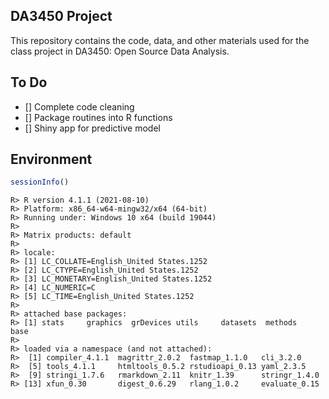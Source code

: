 
## DA3450 Project

This repository contains the code, data, and other materials used for
the class project in DA3450: Open Source Data Analysis.

## To Do

-   \[\] Complete code cleaning
-   \[\] Package routines into R functions
-   \[\] Shiny app for predictive model

## Environment

``` r
sessionInfo()
```

    R> R version 4.1.1 (2021-08-10)
    R> Platform: x86_64-w64-mingw32/x64 (64-bit)
    R> Running under: Windows 10 x64 (build 19044)
    R> 
    R> Matrix products: default
    R> 
    R> locale:
    R> [1] LC_COLLATE=English_United States.1252 
    R> [2] LC_CTYPE=English_United States.1252   
    R> [3] LC_MONETARY=English_United States.1252
    R> [4] LC_NUMERIC=C                          
    R> [5] LC_TIME=English_United States.1252    
    R> 
    R> attached base packages:
    R> [1] stats     graphics  grDevices utils     datasets  methods   base     
    R> 
    R> loaded via a namespace (and not attached):
    R>  [1] compiler_4.1.1  magrittr_2.0.2  fastmap_1.1.0   cli_3.2.0      
    R>  [5] tools_4.1.1     htmltools_0.5.2 rstudioapi_0.13 yaml_2.3.5     
    R>  [9] stringi_1.7.6   rmarkdown_2.11  knitr_1.39      stringr_1.4.0  
    R> [13] xfun_0.30       digest_0.6.29   rlang_1.0.2     evaluate_0.15
